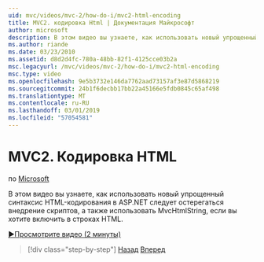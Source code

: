 ```yaml
---
uid: mvc/videos/mvc-2/how-do-i/mvc2-html-encoding
title: MVC2. кодировка Html | Документация Майкрософт
author: microsoft
description: В этом видео вы узнаете, как использовать новый упрощенный синтаксис HTML-кодирования в ASP.NET для обеспечения защиты от внедрение скриптов, а также использовать MvcHtmlString при...
ms.author: riande
ms.date: 03/23/2010
ms.assetid: d8d2d4fc-780a-48bb-82f1-4125cce03b2a
msc.legacyurl: /mvc/videos/mvc-2/how-do-i/mvc2-html-encoding
msc.type: video
ms.openlocfilehash: 9e5b3732e146da7762aad73157af3e87d5868219
ms.sourcegitcommit: 24b1f6decbb17bb22a45166e5fdb0845c65af498
ms.translationtype: MT
ms.contentlocale: ru-RU
ms.lasthandoff: 03/01/2019
ms.locfileid: "57054581"
---
```

<a name="mvc2---html-encoding"></a>MVC2. Кодировка HTML
====================
по [Microsoft](https://github.com/microsoft)

В этом видео вы узнаете, как использовать новый упрощенный синтаксис HTML-кодирования в ASP.NET следует остерегаться внедрение скриптов, а также использовать MvcHtmlString, если вы хотите включить в строках HTML.

[&#9654;Просмотрите видео (2 минуты)](https://channel9.msdn.com/Blogs/ASP-NET-Site-Videos/mvc2-html-encoding)

> [!div class="step-by-step"]
> [Назад](how-do-i-use-httpverbs-attributes-in-an-mvc-application.md)
> [Вперед](mvc2-stronglytyped-helpers.md)
